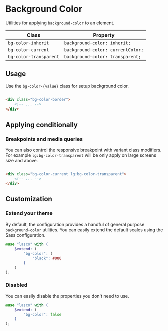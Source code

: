 # Background Color

Utilities for applying `background-color` to an element.

| Class                  | Property                          |
|------------------------|-----------------------------------|
| `bg-color-inherit`     | `background-color: inherit;`      |
| `bg-color-current`     | `background-color: currentColor;` |
| `bg-color-transparent` | `background-color: transparent;`  |

## Usage

Use the `bg-color-{value}` class for setup background color.

```html

<div class="bg-color-border">
    <!-- ... -->
</div>
```

## Applying conditionally

### Breakpoints and media queries

You can also control the responsive breakpoint with variant class modifiers. For example `lg:bg-color-transparent` will
be only apply on large screens size and above.

```html

<div class="bg-color-current lg:bg-color-transparent">
    <!-- ... -->
</div>
```

## Customization

### Extend your theme

By default, the configuration provides a handful of general purpose `background-color` utilities. You can easily extend
the default scales using the Sass configuration.

```scss
@use "lasco" with (
    $extend: (
        "bg-color": (
            "black": #000
        )
    )
);
```

### Disabled

You can easily disable the properties you don't need to use.

```scss
@use "lasco" with (
    $extend: (
        "bg-color": false
    )
);
```
